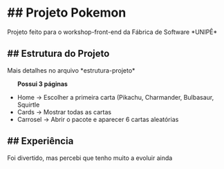 <h1> ## Projeto Pokemon</h1>
<div>
<p>
   Projeto feito para o workshop-front-end da Fábrica de Software *UNIPÊ*
</p>
</div>
  
<div>
   <h2> ## Estrutura do Projeto </h2>
   <p> Mais detalhes no arquivo *estrutura-projeto* </p>
   <ul>
      <p> <b>Possui 3 páginas</b> </p>
      <li>Home -> Escolher a primeira carta (Pikachu, Charmander, Bulbasaur, Squirtle </li>
      <li>Cards -> Mostrar todas as cartas</li>
      <li>Carrosel -> Abrir o pacote e aparecer 6 cartas aleatórias</li>
   </ul>
</div>

<div>
   <h2> ## Experiência </h2>
   <p> Foi divertido, mas percebi que tenho muito a evoluir ainda </p>
</div>

